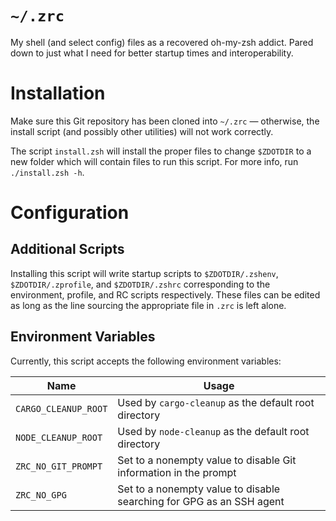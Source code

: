 # `~/.zrc`
My shell (and select config) files as a recovered oh-my-zsh addict.  Pared down
to just what I need for better startup times and interoperability.

# Installation

Make sure this Git repository has been cloned into `~/.zrc` — otherwise, the
install script (and possibly other utilities) will not work correctly.

The script `install.zsh` will install the proper files to change `$ZDOTDIR` to
a new folder which will contain files to run this script.  For more info, run
`./install.zsh -h`.

# Configuration

## Additional Scripts

Installing this script will write startup scripts to `$ZDOTDIR/.zshenv`,
`$ZDOTDIR/.zprofile`, and `$ZDOTDIR/.zshrc` corresponding to the environment,
profile, and RC scripts respectively.  These files can be edited as long as the
line sourcing the appropriate file in `.zrc` is left alone.

## Environment Variables

Currently, this script accepts the following environment variables:

| Name | Usage |
|------|-------|
| `CARGO_CLEANUP_ROOT` | Used by `cargo-cleanup` as the default root directory |
| `NODE_CLEANUP_ROOT` | Used by `node-cleanup` as the default root directory |
| `ZRC_NO_GIT_PROMPT` | Set to a nonempty value to disable Git information in the prompt |
| `ZRC_NO_GPG` | Set to a nonempty value to disable searching for GPG as an SSH agent |
